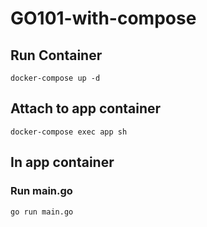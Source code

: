# GO101-with-compose

## Run Container 
```
docker-compose up -d
```

## Attach to app container
```
docker-compose exec app sh
```

## In app container

### Run main.go
```
go run main.go
```